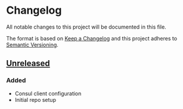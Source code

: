 # Changelog

All notable changes to this project will be documented in this file.

The format is based on [Keep a Changelog](http://keepachangelog.com/en/1.0.0/)
and this project adheres to [Semantic Versioning](http://semver.org/spec/v2.0.0.html).

## [Unreleased]
### Added
- Consul client configuration
- Initial repo setup

[Unreleased]:  https://github.com/praveenprem/terraform-module-consul-client/compare/master...develop
